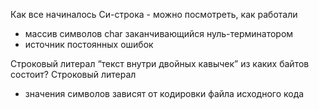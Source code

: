 Как все начиналось Си-строка - можно посмотреть, как работали 
- массив символов char заканчивающийся нуль-терминатором 
- источник постоянных ошибок

Строковый литерал “текст внутри двойных кавычек” из каких байтов состоит? 
Строковый литерал 
- значения символов зависят от кодировки файла исходного кода